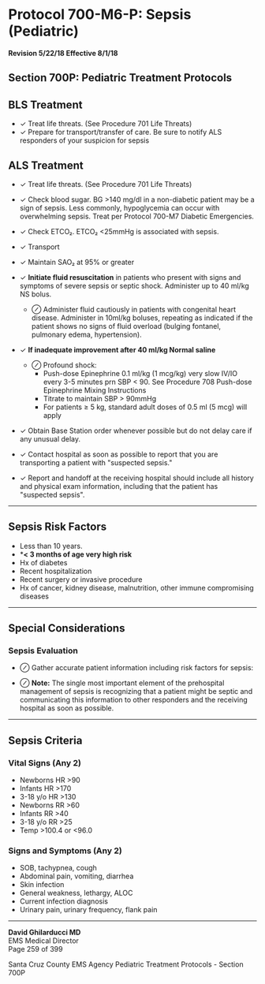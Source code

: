 # Protocol 700-M6-P: Sepsis (Pediatric)

**Revision 5/22/18 Effective 8/1/18**

## Section 700P: Pediatric Treatment Protocols

## BLS Treatment

- ✓ Treat life threats. (See Procedure 701 Life Threats)
- ✓ Prepare for transport/transfer of care. Be sure to notify ALS responders of your suspicion for sepsis

## ALS Treatment

- ✓ Treat life threats. (See Procedure 701 Life Threats)

- ✓ Check blood sugar. BG >140 mg/dl in a non-diabetic patient may be a sign of sepsis. Less commonly, hypoglycemia can occur with overwhelming sepsis. Treat per Protocol 700-M7 Diabetic Emergencies.

- ✓ Check ETCO₂. ETCO₂ <25mmHg is associated with sepsis.

- ✓ Transport

- ✓ Maintain SAO₂ at 95% or greater

- ✓ **Initiate fluid resuscitation** in patients who present with signs and symptoms of severe sepsis or septic shock. Administer up to 40 ml/kg NS bolus.
  - ⊘ Administer fluid cautiously in patients with congenital heart disease. Administer in 10ml/kg boluses, repeating as indicated if the patient shows no signs of fluid overload (bulging fontanel, pulmonary edema, hypertension).

- ✓ **If inadequate improvement after 40 ml/kg Normal saline**
  - ⊘ Profound shock:
    - Push-dose Epinephrine 0.1 ml/kg (1 mcg/kg) very slow IV/IO every 3-5 minutes prn SBP < 90. See Procedure 708 Push-dose Epinephrine Mixing Instructions
    - Titrate to maintain SBP > 90mmHg
    - For patients ≥ 5 kg, standard adult doses of 0.5 ml (5 mcg) will apply

- ✓ Obtain Base Station order whenever possible but do not delay care if any unusual delay.

- ✓ Contact hospital as soon as possible to report that you are transporting a patient with "suspected sepsis."

- ✓ Report and handoff at the receiving hospital should include all history and physical exam information, including that the patient has "suspected sepsis".

---

## Sepsis Risk Factors

- Less than 10 years.
- ***< 3 months of age very high risk**
- Hx of diabetes
- Recent hospitalization
- Recent surgery or invasive procedure
- Hx of cancer, kidney disease, malnutrition, other immune compromising diseases

---

## Special Considerations

### Sepsis Evaluation

- ⊘ Gather accurate patient information including risk factors for sepsis:

- ⊘ **Note:** The single most important element of the prehospital management of sepsis is recognizing that a patient might be septic and communicating this information to other responders and the receiving hospital as soon as possible.

---

## Sepsis Criteria

### Vital Signs (Any 2)

- Newborns HR >90
- Infants HR >170
- 3-18 y/o HR >130
- Newborns RR >60
- Infants RR >40
- 3-18 y/o RR >25
- Temp >100.4 or <96.0

### Signs and Symptoms (Any 2)

- SOB, tachypnea, cough
- Abdominal pain, vomiting, diarrhea
- Skin infection
- General weakness, lethargy, ALOC
- Current infection diagnosis
- Urinary pain, urinary frequency, flank pain

---

**David Ghilarducci MD**  
EMS Medical Director  
Page 259 of 399

Santa Cruz County EMS Agency Pediatric Treatment Protocols - Section 700P

